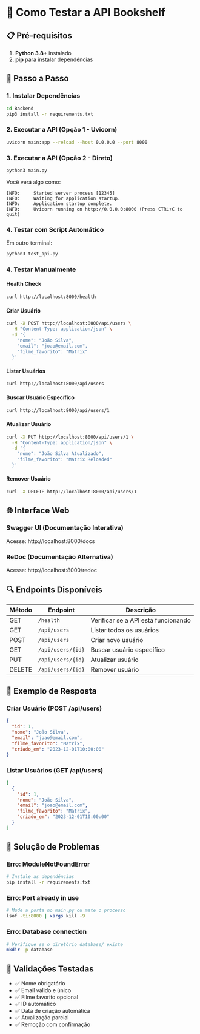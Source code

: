 # 🧪 Como Testar a API Bookshelf

## 📋 Pré-requisitos

1. **Python 3.8+** instalado
2. **pip** para instalar dependências

## 🚀 Passo a Passo

### 1. **Instalar Dependências**
```bash
cd Backend
pip3 install -r requirements.txt
```

### 2. **Executar a API (Opção 1 - Uvicorn)**
```bash
uvicorn main:app --reload --host 0.0.0.0 --port 8000
```

### 3. **Executar a API (Opção 2 - Direto)**
```bash
python3 main.py
```

Você verá algo como:
```
INFO:     Started server process [12345]
INFO:     Waiting for application startup.
INFO:     Application startup complete.
INFO:     Uvicorn running on http://0.0.0.0:8000 (Press CTRL+C to quit)
```

### 4. **Testar com Script Automático**
Em outro terminal:
```bash
python3 test_api.py
```

### 4. **Testar Manualmente**

#### **Health Check**
```bash
curl http://localhost:8000/health
```

#### **Criar Usuário**
```bash
curl -X POST http://localhost:8000/api/users \
  -H "Content-Type: application/json" \
  -d '{
    "nome": "João Silva",
    "email": "joao@email.com",
    "filme_favorito": "Matrix"
  }'
```

#### **Listar Usuários**
```bash
curl http://localhost:8000/api/users
```

#### **Buscar Usuário Específico**
```bash
curl http://localhost:8000/api/users/1
```

#### **Atualizar Usuário**
```bash
curl -X PUT http://localhost:8000/api/users/1 \
  -H "Content-Type: application/json" \
  -d '{
    "nome": "João Silva Atualizado",
    "filme_favorito": "Matrix Reloaded"
  }'
```

#### **Remover Usuário**
```bash
curl -X DELETE http://localhost:8000/api/users/1
```

## 🌐 Interface Web

### **Swagger UI (Documentação Interativa)**
Acesse: http://localhost:8000/docs

### **ReDoc (Documentação Alternativa)**
Acesse: http://localhost:8000/redoc

## 🔍 Endpoints Disponíveis

| Método | Endpoint | Descrição |
|--------|----------|-----------|
| GET | `/health` | Verificar se a API está funcionando |
| GET | `/api/users` | Listar todos os usuários |
| POST | `/api/users` | Criar novo usuário |
| GET | `/api/users/{id}` | Buscar usuário específico |
| PUT | `/api/users/{id}` | Atualizar usuário |
| DELETE | `/api/users/{id}` | Remover usuário |

## 📝 Exemplo de Resposta

### **Criar Usuário (POST /api/users)**
```json
{
  "id": 1,
  "nome": "João Silva",
  "email": "joao@email.com",
  "filme_favorito": "Matrix",
  "criado_em": "2023-12-01T10:00:00"
}
```

### **Listar Usuários (GET /api/users)**
```json
[
  {
    "id": 1,
    "nome": "João Silva",
    "email": "joao@email.com",
    "filme_favorito": "Matrix",
    "criado_em": "2023-12-01T10:00:00"
  }
]
```

## 🐛 Solução de Problemas

### **Erro: ModuleNotFoundError**
```bash
# Instale as dependências
pip install -r requirements.txt
```

### **Erro: Port already in use**
```bash
# Mude a porta no main.py ou mate o processo
lsof -ti:8000 | xargs kill -9
```

### **Erro: Database connection**
```bash
# Verifique se o diretório database/ existe
mkdir -p database
```

## 🎯 Validações Testadas

- ✅ Nome obrigatório
- ✅ Email válido e único
- ✅ Filme favorito opcional
- ✅ ID automático
- ✅ Data de criação automática
- ✅ Atualização parcial
- ✅ Remoção com confirmação
